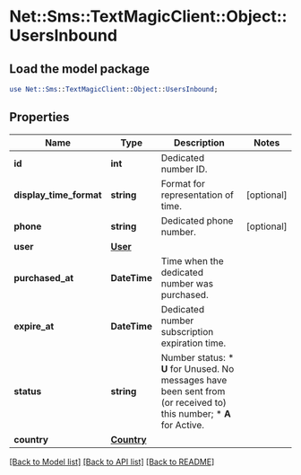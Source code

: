 # Net::Sms::TextMagicClient::Object::UsersInbound

## Load the model package
```perl
use Net::Sms::TextMagicClient::Object::UsersInbound;
```

## Properties
Name | Type | Description | Notes
------------ | ------------- | ------------- | -------------
**id** | **int** | Dedicated number ID. | 
**display_time_format** | **string** | Format for representation of time. | [optional] 
**phone** | **string** | Dedicated phone number. | [optional] 
**user** | [**User**](User.md) |  | 
**purchased_at** | **DateTime** | Time when the dedicated number was purchased. | 
**expire_at** | **DateTime** | Dedicated number subscription expiration time. | 
**status** | **string** | Number status: *   **U** for Unused. No messages have been sent from (or received to) this number; *   **A** for Active.  | 
**country** | [**Country**](Country.md) |  | 

[[Back to Model list]](../README.md#documentation-for-models) [[Back to API list]](../README.md#documentation-for-api-endpoints) [[Back to README]](../README.md)


